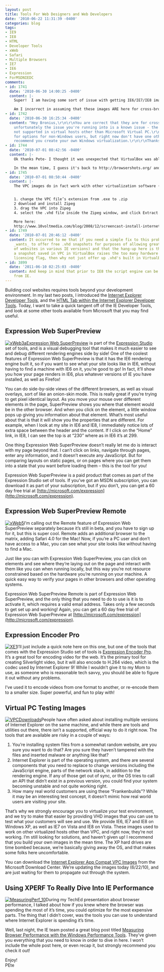 ```yaml
---
layout: post
title: Tools For Web Designers and Web Developers
date: '2010-06-22 11:31:39 -0400'
categories: blog
tags:
- IE9
- IE8
- HTML
- Developer Tools
- xWeb
- Safari
- Multiple Browsers
- IE7
- IE6
- Expression
- ForMSDNIEDC
comments:
- id: 1741
  date: '2010-06-30 14:00:25 -0400'
  content: |-
    Super!  I am having some sort of issue with getting IE6/IE7/IE8 images to install on VirtualBox on a Mac.  It's installing as advertised, but I get stuck at a Windows Activation nag screen: the device won't recognize my network connection, and the call to phone support was about useless as well.

    Am I incorrect in assuming that these images ARE here for cross-browser checking and ARE available for the general web development public to download and install? Am I doing something wrong??
- id: 1742
  date: '2010-06-30 16:25:34 -0400'
  content: "Hey Bronius,\r\n\r\nYou are correct that they are for cross browser checking,
    unfortunately the issue you're running into is a known issue - the images are
    not supported in virtual hosts other than Microsoft Virtual PC.\r\n\r\nWe're looking
    for options for non-Windows users, but right now don't have one other than to
    recommend you create your own Windows virtualization.\r\n\r\nThanks,\r\nPEte"
- id: 1744
  date: '2010-07-01 08:42:56 -0400'
  content: |-
    Ok thanks Pete- I thought it was unexpected that VirtualBox was able to load VPC images, but I guess that explains "the significant change in hardware detected" and what is triggering the whole license activation bit.

    In the mean time, I guess it's back to http://browsershots.org/ and http://netrenderer.com/
- id: 1745
  date: '2010-07-01 08:50:44 -0400'
  content: |-
    The VPC images do in fact work with other virtualization software (VirtualBox, for example). You just need to convert the images from VPC format to VHD. It's fairly simple to do so.


    1. change the VPC file’s extension from .exe to .zip
    2 download and install Zipeg
    3. drag the VPC into Zipeg
    4. select the .vhd file inside the Zipeg window, and click Extract. Be sure to wait for Zipeg to finish – look for the green bulb in the bottom right of the Zipeg window.

    More here:
    http://www.10voltmedia.com/blog/2008/12/screencast-install-internet-explorer-on-osx-using-virtualbox/
- id: 1749
  date: '2010-07-01 20:46:12 -0400'
  content: It occurred to me that if you need a simple fix to this problem (that Microsoft
    _wants_ to offer free .vhd snapshots for purposes of allowing greater testing
    of websites in various IE versions) and that the hang-up here is that running
    a snapshot saved in VPC in VirtualBox raises the too many hardware differences
    licensing flag, then why not just offer up .vhd's built in VirtualBox as well?
- id: 3899
  date: '2011-06-10 02:25:03 -0400'
  content: And keep in mind that prior to IE8 the script engine can be updated separately
    from IE.
---
```


Building cool websites requires tools beyond your development environment. In my last two posts, I introduced the [Internet Explorer Developer Tools](http://petelepage.com/blog/2010/06/internet-explorer-developer-tools/), and the [HTML Tab within the Internet Explorer Developer Tools](http://petelepage.com/blog/2010/06/internet-explorer-developer-tools-html/). Today, I want to take a quick tangent off of the IE Developer Tools, and look at some other tools available from Microsoft that you may find useful.

## Expression Web SuperPreview

[![xWeb3a](/assets/xWeb3a_thumb.png "xWeb3a")](/assets/xWeb3a.png)[Expression Web SuperPreview](http://www.microsoft.com/expression/products/SuperPreview_Overview.aspx) is part of the [Expression Studio](http://www.microsoft.com/expression/) set of tools, and is a visual debugging tool that makes it much easier to see and debug different rendering engines side by side! One of the coolest features of Expression Web SuperPreview is that it has the IE6 rendering engine built it, so if you want to see what your site looks like in IE6, without having to find a machine with IE6 on it, you’re good to go! In fact, it’ll show you how your page renders in IE6, plus whatever versions of IE you have installed, as well as Firefox!

You can do side-by-side views of the different browsers, as well as visual overlays, sort of like an onion-skin mode. This is really great if you’re trying to get pixel identical layout. As you move your mouse over different elements in the page, SuperPreview shows you where that element would be in the other browser. And when you click on the element, a little window pops up giving you information about that element. What’s most useful about that is that it will show you the properties that are different. For example, when I look at my site in IE6 and IE8, I immediately notice lots of extra space between the header and the content. If I click on the “Home” link, in IE8, I can see the top is at “230” where as in IE6 it’s at 299. 

One thing Expression Web SuperPreview doesn’t really let me do is interact with my page beyond that. I can’t click on links, navigate through pages, enter any information, and it doesn’t execute any JavaScript. But for comparing layouts on static pages, or on pages where you can get them into a state that you want before loading them – this is the tool for you!

Expression Web SuperPreview is a paid product that comes as part of the Expression Studio set of tools. If you’ve got an MSDN subscription, you can download it as part of your subscription, but if you don’t, you can get a 60 day free trial at [http://microsoft.com/expression](http://microsoft.com/expression). 

## Expression Web SuperPreview Remote

[![xWeb5](/assets/xWeb5_thumb.png "xWeb5")](/assets/xWeb5.png)I’m calling out the Remote feature of Expression Web SuperPreview separately because it’s still in beta, and you have to sign up for it, but this is super cool. Remote adds an additional browser to the matrix, adding Safari 4.0 for the Mac! Now, if you’re a PC user and don’t have access to a Mac, you can see what your site looks like without having to find a Mac.

Just like you can with Expression Web SuperPreview, you can click on elements and see where they’re laying out on the page and interact with them like you can when running locally, but this way you’re not resource constrained based on the hardware you’re running on your machine. A quick easy way to verify your pages in other browsers and other operating systems.

Expression Web SuperPreview Remote is part of Expression Web SuperPreview, and the only thing that you need to do to use is it is to activate it, which requires a valid email address. Takes only a few seconds to get set up and working! Again, you can get a 60 day free trial of Expression Web SuperPreview at [http://microsoft.com/expression](http://microsoft.com/expression). 

## Expression Encoder Pro

[![XE1](/assets/XE1_thumb.jpg "XE1")](/assets/XE1.jpg)I’ll just include a quick note here on this one, but one of the tools that comes with the Expression Studio set of tools is [Expression Encoder Pro](http://www.microsoft.com/expression/products/EncoderPro_Overview.aspx). It’s a great tool for encoding video for the web. It’s the primary tool for creating Silverlight video, but it will also encode to H.264 video, which is the codec used by Internet Explorer 9! While I wouldn’t give it to my Mom to use, as someone who is reasonable tech savvy, you should be able to figure it out without any problems.

I’ve used it to encode videos from one format to another, or re-encode them to a smaller size. Super powerful, and fun to play with!

## Virtual PC Testing Images

[![VPCDownloads](/assets/VPCDownloads_thumb.png "VPCDownloads")](/assets/VPCDownloads.png)People have often asked about installing multiple versions of Internet Explorer on the same machine, and while there are tools and utilities out there, there isn’t a supported, official way to do it right now. The tools that are available are risky in a couple of ways:

1.  You’re installing system files from a somewhat random website, are you sure you want to do that? Are you sure they haven’t tampered with the files and inserted malware or anything like that? 
2.  Internet Explorer is part of the operating system, and there are several components that you need to replace to change versions including the JavaScript engine, parts of the network stack, in addition to the rendering engine. If any of those get out of sync, or the OS tries to call an API that didn’t exist in a previous version, you could find your system becoming unstable and not quite working right. 
3.  How many real world customers are using these “Frankenbuilds”? While it may be an interesting test concept, it doesn’t mimic how real world users are visiting your site. 

That’s why we strongly encourage you to virtualize your test environment, and we try to make that easier by providing VHD images that you can use to test what your customers will see and use. We provide IE6, IE7 and IE8 on Windows XP, as well as IE7 on Vista and IE8 on Vista. These images used to work on other virtualized hosts other than VPC, and right now, they’re not working. I’m still looking for solutions, and haven’t given up! I recommend that you build your own images in the mean time. The XP hard drives are time bombed because, we’re basically giving away the OS, and that makes some folks here uncomfortable. 

You can download the [Internet Explorer App Compat VPC Images](http://www.microsoft.com/downloads/details.aspx?FamilyID=21eabb90-958f-4b64-b5f1-73d0a413c8ef&amp;displaylang=en) from the Microsoft Download Center. We’re updating the images today (6/22/10), and are just waiting for them to propagate out through the system.

## Using XPERF To Really Dive Into IE Performance

[![MeasuringPerf_10](/assets/MeasuringPerf_10_thumb.png "MeasuringPerf_10")](/assets/MeasuringPerf_10.png)During my TechEd presentation about browser performance, I talked about how if you knew where the browser was spending the most of it’s time, you could optimize for the most expensive parts. The thing that I didn’t cover, was the tools you can use to understand where Internet Explorer is spending it’s time.

Well, last night, the IE team posted a great blog post titled [Measuring Browser Performance with the Windows Performance Tools](http://blogs.msdn.com/b/ie/archive/2010/06/21/measuring-browser-performance-with-the-windows-performance-tools.aspx). They’ve given you everything that you need to know in order to dive in here. I won’t include the whole post here, or even recap it, but strongly recommend you check it out!

Enjoy!   
PEte